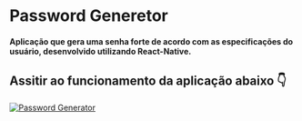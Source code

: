 # Password Generetor
#### Aplicação que gera uma senha forte de acordo com as especificações do usuário, desenvolvido utilizando React-Native.
## Assitir ao funcionamento da aplicação abaixo 👇
[![Password Generator](http://img.youtube.com/vi/TMsXr-hEV7M/0.jpg)](https://www.youtube.com/watch?v=TMsXr-hEV7M "Aplicativo Gerador de Senha")
